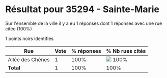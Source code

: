 # Résultat pour 35294 - Sainte-Marie

Sur l'ensemble de la ville il y a eu 1 réponses dont 1 réponses avec une rue citée (100%)

1 points noirs identifiés

| Rue | Vote | % réponses | % Nb rues cités|
|-----|------|------------|----------------|
| Allée des Chênes | 1 | 100% | <img src="../../img/bar_100.gif" />&nbsp;100%|
| **Total** | 1 | 100% | 100%|
